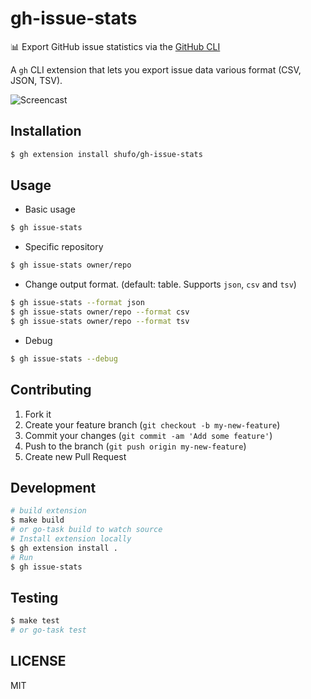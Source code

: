 # gh-issue-stats

📊 Export GitHub issue statistics via the [GitHub CLI](https://github.com/cli/cli)

A `gh` CLI extension that lets you export issue data various format (CSV, JSON, TSV).

![Screencast](https://github.com/user-attachments/assets/27d4f6ba-1cfa-4c85-b9a8-3402248247b0)

## Installation

```bash
$ gh extension install shufo/gh-issue-stats
```

## Usage

- Basic usage

```bash
$ gh issue-stats
```

- Specific repository

```bash
$ gh issue-stats owner/repo
```

- Change output format. (default: table. Supports `json`, `csv` and `tsv`)

```bash
$ gh issue-stats --format json
$ gh issue-stats owner/repo --format csv
$ gh issue-stats owner/repo --format tsv
```

- Debug

```bash
$ gh issue-stats --debug
```

## Contributing

1. Fork it
2. Create your feature branch (`git checkout -b my-new-feature`)
3. Commit your changes (`git commit -am 'Add some feature'`)
4. Push to the branch (`git push origin my-new-feature`)
5. Create new Pull Request

## Development

```bash
# build extension
$ make build
# or go-task build to watch source
# Install extension locally
$ gh extension install .
# Run 
$ gh issue-stats
```

## Testing

```bash
$ make test
# or go-task test
```

## LICENSE

MIT
